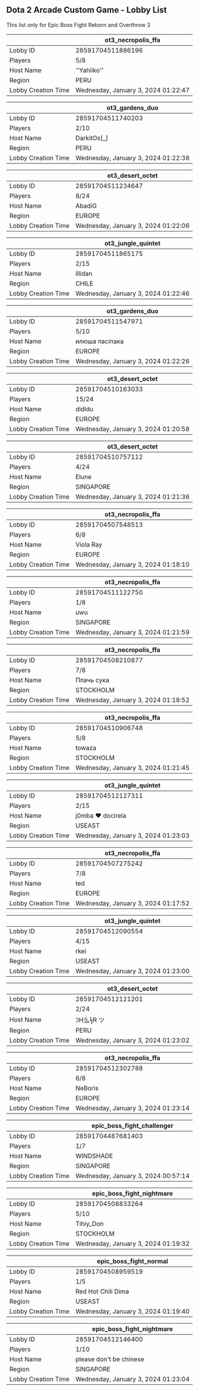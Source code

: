 ## Dota 2 Arcade Custom Game - Lobby List

This list only for Epic Boss Fight Reborn and Overthrow 3

|  | ot3_necropolis_ffa |
| ------ | ------ |
| Lobby ID | 28591704511886196 |
| Players | 5/8 |
| Host Name | ''Yahiiko'' |
| Region | PERU |
| Lobby Creation Time | Wednesday, January 3, 2024 01:22:47 |


|  | ot3_gardens_duo |
| ------ | ------ |
| Lobby ID | 28591704511740203 |
| Players | 2/10 |
| Host Name | DarkitOs[_] |
| Region | PERU |
| Lobby Creation Time | Wednesday, January 3, 2024 01:22:38 |


|  | ot3_desert_octet |
| ------ | ------ |
| Lobby ID | 28591704511234647 |
| Players | 8/24 |
| Host Name | AbadiG |
| Region | EUROPE |
| Lobby Creation Time | Wednesday, January 3, 2024 01:22:06 |


|  | ot3_jungle_quintet |
| ------ | ------ |
| Lobby ID | 28591704511865175 |
| Players | 2/15 |
| Host Name | illidan |
| Region | CHILE |
| Lobby Creation Time | Wednesday, January 3, 2024 01:22:46 |


|  | ot3_gardens_duo |
| ------ | ------ |
| Lobby ID | 28591704511547971 |
| Players | 5/10 |
| Host Name | илюша пасіпака |
| Region | EUROPE |
| Lobby Creation Time | Wednesday, January 3, 2024 01:22:26 |


|  | ot3_desert_octet |
| ------ | ------ |
| Lobby ID | 28591704510163033 |
| Players | 15/24 |
| Host Name | didldu |
| Region | EUROPE |
| Lobby Creation Time | Wednesday, January 3, 2024 01:20:58 |


|  | ot3_desert_octet |
| ------ | ------ |
| Lobby ID | 28591704510757112 |
| Players | 4/24 |
| Host Name | Elune || 十明 |
| Region | SINGAPORE |
| Lobby Creation Time | Wednesday, January 3, 2024 01:21:36 |


|  | ot3_necropolis_ffa |
| ------ | ------ |
| Lobby ID | 28591704507548513 |
| Players | 6/8 |
| Host Name | Viola Ray |
| Region | EUROPE |
| Lobby Creation Time | Wednesday, January 3, 2024 01:18:10 |


|  | ot3_necropolis_ffa |
| ------ | ------ |
| Lobby ID | 28591704511122750 |
| Players | 1/8 |
| Host Name | uwu |
| Region | SINGAPORE |
| Lobby Creation Time | Wednesday, January 3, 2024 01:21:59 |


|  | ot3_necropolis_ffa |
| ------ | ------ |
| Lobby ID | 28591704508210877 |
| Players | 7/8 |
| Host Name | Плачь сука |
| Region | STOCKHOLM |
| Lobby Creation Time | Wednesday, January 3, 2024 01:18:52 |


|  | ot3_necropolis_ffa |
| ------ | ------ |
| Lobby ID | 28591704510906748 |
| Players | 5/8 |
| Host Name | towaza |
| Region | STOCKHOLM |
| Lobby Creation Time | Wednesday, January 3, 2024 01:21:45 |


|  | ot3_jungle_quintet |
| ------ | ------ |
| Lobby ID | 28591704512127311 |
| Players | 2/15 |
| Host Name | j0mba ♥ docirela |
| Region | USEAST |
| Lobby Creation Time | Wednesday, January 3, 2024 01:23:03 |


|  | ot3_necropolis_ffa |
| ------ | ------ |
| Lobby ID | 28591704507275242 |
| Players | 7/8 |
| Host Name | ted |
| Region | EUROPE |
| Lobby Creation Time | Wednesday, January 3, 2024 01:17:52 |


|  | ot3_jungle_quintet |
| ------ | ------ |
| Lobby ID | 28591704512090554 |
| Players | 4/15 |
| Host Name | rkei |
| Region | USEAST |
| Lobby Creation Time | Wednesday, January 3, 2024 01:23:00 |


|  | ot3_desert_octet |
| ------ | ------ |
| Lobby ID | 28591704512121201 |
| Players | 2/24 |
| Host Name | ℑH么ϟᏒ ツ |
| Region | PERU |
| Lobby Creation Time | Wednesday, January 3, 2024 01:23:02 |


|  | ot3_necropolis_ffa |
| ------ | ------ |
| Lobby ID | 28591704512302788 |
| Players | 6/8 |
| Host Name | NeBoris |
| Region | EUROPE |
| Lobby Creation Time | Wednesday, January 3, 2024 01:23:14 |


|  | epic_boss_fight_challenger |
| ------ | ------ |
| Lobby ID | 28591704487681403 |
| Players | 1/7 |
| Host Name | WINDSHADE |
| Region | SINGAPORE |
| Lobby Creation Time | Wednesday, January 3, 2024 00:57:14 |


|  | epic_boss_fight_nightmare |
| ------ | ------ |
| Lobby ID | 28591704508833264 |
| Players | 5/10 |
| Host Name | Tihiy_Don |
| Region | STOCKHOLM |
| Lobby Creation Time | Wednesday, January 3, 2024 01:19:32 |


|  | epic_boss_fight_normal |
| ------ | ------ |
| Lobby ID | 28591704508959519 |
| Players | 1/5 |
| Host Name | Red Hot Chili Dima |
| Region | USEAST |
| Lobby Creation Time | Wednesday, January 3, 2024 01:19:40 |


|  | epic_boss_fight_nightmare |
| ------ | ------ |
| Lobby ID | 28591704512146400 |
| Players | 1/10 |
| Host Name | please don't be chinese |
| Region | SINGAPORE |
| Lobby Creation Time | Wednesday, January 3, 2024 01:23:04 |



